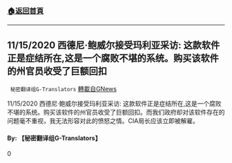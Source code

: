 ###  [:house:返回首頁](https://github.com/ourhimalayas/txt)
---

## 11/15/2020 西德尼·鲍威尔接受玛利亚采访: 这款软件正是症结所在,这是一个腐败不堪的系统。购买该软件的州官员收受了巨额回扣
` 秘密翻译组G-Translators` [轉載自GNews](https://gnews.org/zh-hans/567811/)

11/15/2020 西德尼·鲍威尔接受玛利亚采访: 这款软件正是症结所在,这是一个腐败不堪的系统。购买该软件的州官员收受了巨额回扣。而我们政府却对该软件存在的问题毫不重视，我无法形容对此的愤怒之情。CIA局长应该立即被解雇。



#### **By: 【秘密翻译组G-Translators】**

0
